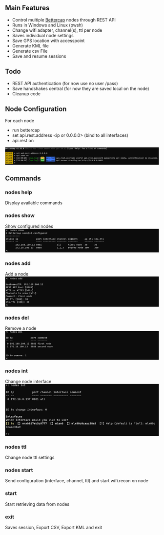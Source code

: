 ## Main Features
* Control multiple [Bettercap](https://github.com/bettercap/bettercap) nodes through REST API 
* Runs in Windows and Linux (pwsh)
* Change wifi adapter, channel(s), ttl per node
* Saves individual node settings
* Save GPS location with accesspoint
* Generate KML file 
* Generate csv File
* Save and resume sessions

## Todo
* REST API authentication (for now use no user /pass)
* Save handshakes central (for now they are saved local on the node)
* Cleanup code

## Node Configuration
For each node
* run bettercap
* set api.rest.address <ip or 0.0.0.0> (bind to all interfaces)
* api.rest on

![nodes](https://github.com/MelroyB/PSBettercap/raw/main/screenshots/bettercap_node.png)

## Commands
### nodes help
Display available commands
### nodes show
Show configured nodes
![nodes show](https://github.com/MelroyB/PSBettercap/raw/main/screenshots/nodes_show.png)
### nodes add
Add a node
![nodes add](https://github.com/MelroyB/PSBettercap/raw/main/screenshots/nodes_add.png)
### nodes del
Remove a node
![nodes del](https://github.com/MelroyB/PSBettercap/raw/main/screenshots/nodes_del.png)
### nodes int
Change node interface
![nodes del](https://github.com/MelroyB/PSBettercap/raw/main/screenshots/nodes_int.png)
### nodes ttl
Change node ttl settings
### nodes start
Send configuration (interface, channel, ttl) and start wifi.recon on node
### start
Start retrieving data from nodes
### exit
Saves session, Export CSV, Export KML and exit

